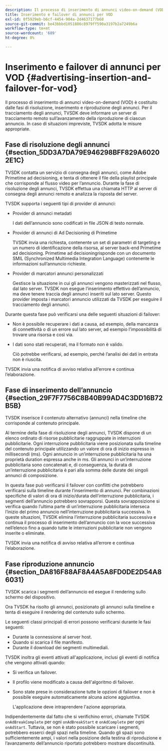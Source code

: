 ```yaml
---
description: Il processo di inserimento di annunci video-on-demand (VOD) è costituito dalle fasi di risoluzione, inserimento e riproduzione degli annunci. Per il tracciamento degli annunci, TVSDK deve informare un server di tracciamento remoto sull’avanzamento della riproduzione di ciascun annuncio. In caso di situazioni impreviste, TVSDK adotta le misure appropriate.
title: Inserimento e failover di annunci per VOD
exl-id: 0f5929eb-b6cf-4454-904a-2d4637177b68
source-git-commit: be43bbbd1051886c8979ff590a3197b2a7249b6a
workflow-type: tm+mt
source-wordcount: '689'
ht-degree: 0%

---
```


# Inserimento e failover di annunci per VOD {#advertising-insertion-and-failover-for-vod}

Il processo di inserimento di annunci video-on-demand (VOD) è costituito dalle fasi di risoluzione, inserimento e riproduzione degli annunci. Per il tracciamento degli annunci, TVSDK deve informare un server di tracciamento remoto sull’avanzamento della riproduzione di ciascun annuncio. In caso di situazioni impreviste, TVSDK adotta le misure appropriate.

## Fase di risoluzione degli annunci {#section_5DD3A7DA79E946298BFF829A60202E1C}

TVSDK contatta un servizio di consegna degli annunci, come Adobe Primetime ad decisioning, e tenta di ottenere il file della playlist principale che corrisponde al flusso video per l’annuncio. Durante la fase di risoluzione degli annunci, TVSDK effettua una chiamata HTTP al server di consegna degli annunci remoto e analizza la risposta del server.

TVSDK supporta i seguenti tipi di provider di annunci:

* Provider di annunci metadati

   I dati dell’annuncio sono codificati in file JSON di testo normale.
* Provider di annunci di Ad Decisioning di Primetime

   TVSDK invia una richiesta, contenente un set di parametri di targeting e un numero di identificazione della risorsa, al server back-end Primetime ad decisioning. Primetime ad decisioningrisponde con un documento SMIL (Synchronized Multimedia Integration Language) contenente le informazioni sull’annuncio richieste.
* Provider di marcatori annunci personalizzati

   Gestisce la situazione in cui gli annunci vengono masterizzati nel flusso, dal lato server. TVSDK non esegue l’inserimento effettivo dell’annuncio, ma deve tenere traccia degli annunci inseriti sul lato server. Questo provider imposta i marcatori annuncio utilizzati da TVSDK per eseguire il tracciamento degli annunci.

Durante questa fase può verificarsi una delle seguenti situazioni di failover:

* Non è possibile recuperare i dati a causa, ad esempio, della mancanza di connettività o di un errore sul lato server, ad esempio l’impossibilità di trovare una risorsa e così via.
* I dati sono stati recuperati, ma il formato non è valido.

   Ciò potrebbe verificarsi, ad esempio, perché l’analisi dei dati in entrata non è riuscita.

TVSDK invia una notifica di avviso relativa all’errore e continua l’elaborazione.

## Fase di inserimento dell’annuncio {#section_29F7F7756C8B40B99AD4C3DD16B72B5B}

TVSDK inserisce il contenuto alternativo (annunci) nella timeline che corrisponde al contenuto principale.

Al termine della fase di risoluzione degli annunci, TVSDK dispone di un elenco ordinato di risorse pubblicitarie raggruppate in interruzioni pubblicitarie. Ogni interruzione pubblicitaria viene posizionata sulla timeline del contenuto principale utilizzando un valore di ora di inizio espresso in millisecondi (ms). Ogni annuncio in un’interruzione pubblicitaria ha una proprietà duration espressa anche in ms. Gli annunci in un’interruzione pubblicitaria sono concatenati e, di conseguenza, la durata di un’interruzione pubblicitaria è pari alla somma delle durate dei singoli annunci di composizione.

In questa fase può verificarsi il failover con conflitti che potrebbero verificarsi sulla timeline durante l’inserimento di annunci. Per combinazioni specifiche di valori di ora di inizio/durata dell’interruzione pubblicitaria, i segmenti dell’annuncio potrebbero sovrapporsi. Questa sovrapposizione si verifica quando l’ultima parte di un’interruzione pubblicitaria interseca l’inizio del primo annuncio nell’interruzione pubblicitaria successiva. In queste situazioni, TVSDK elimina l’interruzione pubblicitaria successiva e continua il processo di inserimento dell’annuncio con la voce successiva nell’elenco fino a quando tutte le interruzioni pubblicitarie non vengono inserite o eliminate.

TVSDK invia una notifica di avviso relativa all’errore e continua l’elaborazione.

## Fase riproduzione annuncio {#section_DA816F88AF8A4A5A8FD0DE2D54A86031}

TVSDK scarica i segmenti dell’annuncio ed esegue il rendering sullo schermo del dispositivo.

Ora TVSDK ha risolto gli annunci, posizionato gli annunci sulla timeline e tenta di eseguire il rendering del contenuto sullo schermo.

Le seguenti classi principali di errori possono verificarsi durante le fasi seguenti:

* Durante la connessione al server host.
* Quando si scarica il file manifesto.
* Durante il download dei segmenti multimediali.

TVSDK inoltra gli eventi attivati all&#39;applicazione, inclusi gli eventi di notifica che vengono attivati quando:

* Si verifica un failover.
* Il profilo viene modificato a causa dell&#39;algoritmo di failover.
* Sono state prese in considerazione tutte le opzioni di failover e non è possibile eseguire automaticamente alcuna azione aggiuntiva.

   L&#39;applicazione deve intraprendere l&#39;azione appropriata.

Indipendentemente dal fatto che si verifichino errori, chiamate TVSDK `onAdBreakComplete` per ogni `onAdBreakStart` e `onAdComplete` per ogni `onAdStart`. Tuttavia, se non è stato possibile scaricare i segmenti, potrebbero esserci degli spazi nella timeline. Quando gli spazi sono sufficientemente ampi, i valori nella posizione della testina di riproduzione e l’avanzamento dell’annuncio riportato potrebbero mostrare discontinuità.
